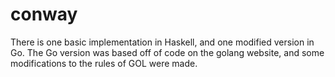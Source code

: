# conway

There is one basic implementation in Haskell, and one modified version in Go. The Go version was based off of code on the golang website, and some modifications to the rules of GOL were made.

